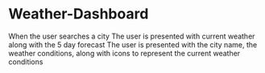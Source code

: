 # Weather-Dashboard
When the user searches a city
The user is presented with current weather along with the 5 day forecast
The user is presented with the city name, the weather conditions, along with icons to represent the current weather conditions
